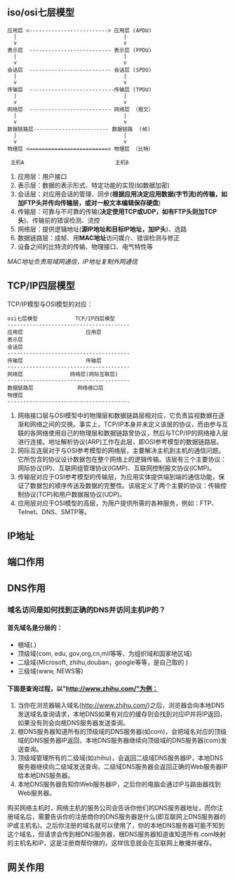 ## iso/osi七层模型

    应用层 <-------------------------> 应用层 (APDU)
      |                                  |
      v                                  v 
    表示层  -------------------------- 表示层 (PPDU)
      |                                  |
      v                                  v 
    会话层  -------------------------- 会话层 (SPDU)
      |                                  |
      v                                  v 
    传输层  ---------------------------传输层 (TPDU)
      |                                  |
      v                                  v 
    网络层  -------------------------- 网络层 （报文）
      |                                  |
      v                                  v 
    数据链路层------------------------ 数据链路  (帧)
      |                                  |
      v                                  v 
    物理层 <=========================> 物理层 （比特）

     主机A                             主机B

1. 应用层：用户接口
2. 表示层：数据的表示形式、特定功能的实现(如数据加密)
3. 会话层：对应用会话的管理、同步(**根据应用决定应用数据(字节流)的传输，如加FTP头并传向传输层，或对一般文本编辑保存硬盘**)
4. 传输层：可靠与不可靠的传输(**决定使用TCP或UDP，如有FTP头则加TCP头**)、传输前的错误检测、流控
5. 网络层：提供逻辑地址(**源IP地址和目标IP地址，加IP头**)、选路
6. 数据链路层：成帧、用**MAC地址**访问媒介、错误检测与修正
7. 设备之间的比特流的传输、物理接口、电气特性等

*MAC地址负责局域网通信，IP地址复制外网通信*

## TCP/IP四层模型

TCP/IP模型与OSI模型的对应：

    osi七层模型            TCP/IP四层模型
    ---------------------------------------
    应用层                    应用层
    表示层                  
    会话层                  
    ---------------------------------------
    传输层                    传输层
    ---------------------------------------
    网络层               网络层(网际互联层)
    ---------------------------------------
    数据链路层              网络接口层
    物理层                  
    ---------------------------------------

1. 网络接口层与OSI模型中的物理层和数据链路层相对应，它负责监视数据在逐渐和网络之间的交换。事实上，TCP/IP本身并未定义该层的协议，而由参与互联的各网络使用自己的物理层和数据链路曾协议，然后与TCP/IP的网络接入层进行连接。地址解析协议(ARP)工作在此层，即OSI参考模型的数据链路层。
2. 网际互连层对于与OSI参考模型的网络层，主要解决主机到主机的通信问题。它所包含的协议设计数据包在整个网络上的逻辑传输。该层有三个主要协议：网际协议(IP)、互联网组管理协议(IGMP)、互联网控制报文协议(ICMP)。
3. 传输层对应于OSI参考模型的传输层，为应用实体提供端到端的通信功能，保证了数据包的顺序传送及数据的完整性。该层定义了两个主要的协议：传输控制协议(TCP)和用户数据报协议(UDP)。
4. 应用层对应于OSI模型的高层，为用户提供所需的各种服务，例如：FTP、Telnet、DNS、SMTP等。

## IP地址

## 端口作用

## DNS作用

### 域名访问是如何找到正确的DNS并访问主机IP的？

#### 首先域名是分层的：

- 根域(.)
- 顶级域(com, edu, gov,org,cn,mil等等，为组织域和国家地区域)
- 二级域(Microsoft, zhihu,douban，google等等，是自己取的 )
- 三级域(www, NEWS等)

#### 下面是查询过程，以"http://www.zhihu.com/"为例：

1. 当你在浏览器输入域名(http://www.zhihu.com/)之后，浏览器会向本地DNS发送域名查询请求，本地DNS如果有对应的缓存则会找到对应IP并将IP返回，如果没有则会向根DNS服务器发送查询。
2. 根DNS服务器知道所有的顶级域的DNS服务器(如com)，会把域名对应的顶级域的DNS服务器IP返回，本地DNS服务器继续向顶级域的DNS服务器(com)发送查询。
3. 顶级域管理所有的二级域(如zhihu)，会返回二级域DNS服务器IP，本地DNS服务器继续向二级域发送查询，二级域DNS服务器会返回正确的Web服务器IP给本地DNS服务器。
4. 本地DNS服务器告知你Web服务器IP，之后你的电脑会通过IP与路由器找到Web服务器。

购买网络主机时，网络主机的服务公司会告诉你他们的DNS服务器地址，而你注册域名后，需要告诉你的注册商你的DNS服务器是什么(即互联网上DNS服务器的IP或主机名)。之后你注册的域名就可以使用了，你的本地DNS服务器可能不知到这个域名，但请求会传到根DNS服务器，根DNS服务器知道谁知道所有.com映射的主机名和IP，这是注册商帮你做的，这样信息就会在互联网上散播并缓存。

## 网关作用
